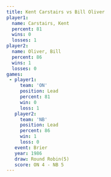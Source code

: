 ```yaml
---
title: Kent Carstairs vs Bill Oliver
player1:               
  name: Carstairs, Kent
  percent: 81          
  wins: 0              
  losses: 1            
player2:               
  name: Oliver, Bill   
  percent: 86          
  wins: 1              
  losses: 0            
games:
 - player1:        
     team: 'ON'    
     position: Lead
     percent: 81   
     win: 0        
     loss: 1       
   player2:        
     team: 'NB'    
     position: Lead
     percent: 86   
     win: 1        
     loss: 0       
   event: Brier        
   year: 1986          
   draw: Round Robin(5)
   score: ON 4 - NB 5  
---
```

